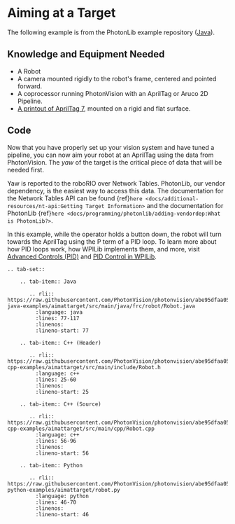 # Aiming at a Target

The following example is from the PhotonLib example repository ([Java](https://github.com/PhotonVision/photonvision/tree/main/photonlib-java-examples/aimattarget)).

## Knowledge and Equipment Needed

- A Robot
- A camera mounted rigidly to the robot's frame, centered and pointed forward.
- A coprocessor running PhotonVision with an AprilTag or Aruco 2D Pipeline.
- [A printout of AprilTag 7](https://firstfrc.blob.core.windows.net/frc2025/FieldAssets/Apriltag_Images_and_User_Guide.pdf), mounted on a rigid and flat surface.

## Code

Now that you have properly set up your vision system and have tuned a pipeline, you can now aim your robot at an AprilTag using the data from PhotonVision. The _yaw_ of the target is the critical piece of data that will be needed first.

Yaw is reported to the roboRIO over Network Tables. PhotonLib, our vendor dependency, is the easiest way to access this data. The documentation for the Network Tables API can be found {ref}`here <docs/additional-resources/nt-api:Getting Target Information>` and the documentation for PhotonLib {ref}`here <docs/programming/photonlib/adding-vendordep:What is PhotonLib?>`.

In this example, while the operator holds a button down, the robot will turn towards the AprilTag using the P term of a PID loop. To learn more about how PID loops work, how WPILib implements them, and more, visit [Advanced Controls (PID)](https://docs.wpilib.org/en/stable/docs/software/advanced-control/introduction/index.html) and [PID Control in WPILib](https://docs.wpilib.org/en/stable/docs/software/advanced-controls/controllers/pidcontroller.html#pid-control-in-wpilib).

```{eval-rst}
.. tab-set::

    .. tab-item:: Java

       .. rli:: https://raw.githubusercontent.com/PhotonVision/photonvision/abe95dfaa055bbe3609f72cfcaaba0f96ee7978c/photonlib-java-examples/aimattarget/src/main/java/frc/robot/Robot.java
         :language: java
         :lines: 77-117
         :linenos:
         :lineno-start: 77

    .. tab-item:: C++ (Header)

       .. rli:: https://raw.githubusercontent.com/PhotonVision/photonvision/abe95dfaa055bbe3609f72cfcaaba0f96ee7978c/photonlib-cpp-examples/aimattarget/src/main/include/Robot.h
         :language: c++
         :lines: 25-60
         :linenos:
         :lineno-start: 25

    .. tab-item:: C++ (Source)

       .. rli:: https://raw.githubusercontent.com/PhotonVision/photonvision/abe95dfaa055bbe3609f72cfcaaba0f96ee7978c/photonlib-cpp-examples/aimattarget/src/main/cpp/Robot.cpp
         :language: c++
         :lines: 56-96
         :linenos:
         :lineno-start: 56

    .. tab-item:: Python

       .. rli:: https://raw.githubusercontent.com/PhotonVision/photonvision/abe95dfaa055bbe3609f72cfcaaba0f96ee7978c/photonlib-python-examples/aimattarget/robot.py
         :language: python
         :lines: 46-70
         :linenos:
         :lineno-start: 46

```
